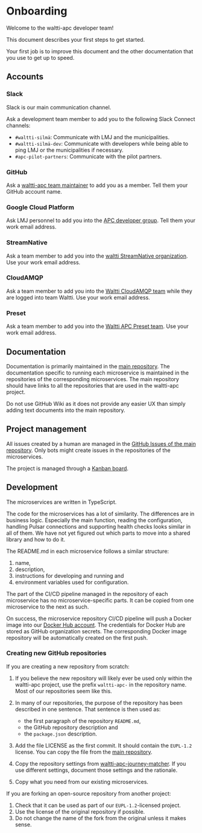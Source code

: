 # Onboarding

Welcome to the waltti-apc developer team!

This document describes your first steps to get started.

Your first job is to improve this document and the other documentation that you use to get up to speed.

## Accounts

### Slack

Slack is our main communication channel.

Ask a development team member to add you to the following Slack Connect channels:

- `#waltti-silmä`: Communicate with LMJ and the municipalities.
- `#waltti-silmä-dev`: Communicate with developers while being able to ping LMJ or the municipalities if necessary.
- `#apc-pilot-partners`: Communicate with the pilot partners.

### GitHub

Ask a [waltti-apc team maintainer](https://github.com/orgs/tvv-lippu-ja-maksujarjestelma-oy/teams/waltti-apc/members) to add you as a member.
Tell them your GitHub account name.

### Google Cloud Platform

Ask LMJ personnel to add you into the [APC developer group](https://console.cloud.google.com/iam-admin/iam?folder=934719793254).
Tell them your work email address.

### StreamNative

Ask a team member to add you into the [waltti StreamNative organization](https://console.streamnative.cloud/users?org=waltti).
Use your work email address.

### CloudAMQP

Ask a team member to add you into the [Waltti CloudAMQP team](https://customer.cloudamqp.com/team) while they are logged into team Waltti.
Use your work email address.

### Preset

Ask a team member to add you into the [Waltti APC Preset team](https://manage.app.preset.io/app/teams/21db4948/members).
Use your work email address.

## Documentation

Documentation is primarily maintained in the [main repository](https://github.com/tvv-lippu-ja-maksujarjestelma-oy/waltti-apc).
The documentation specific to running each microservice is maintained in the repositories of the corresponding microservices.
The main repository should have links to all the repositories that are used in the waltti-apc project.

Do not use GitHub Wiki as it does not provide any easier UX than simply adding text documents into the main repository.

## Project management

All issues created by a human are managed in the [GitHub Issues of the main repository](https://github.com/tvv-lippu-ja-maksujarjestelma-oy/waltti-apc/issues).
Only bots might create issues in the repositories of the microservices.

The project is managed through a [Kanban board](https://github.com/orgs/tvv-lippu-ja-maksujarjestelma-oy/projects/1/views/1).

## Development

The microservices are written in TypeScript.

The code for the microservices has a lot of similarity.
The differences are in business logic.
Especially the main function, reading the configuration, handling Pulsar connections and supporting health checks looks similar in all of them.
We have not yet figured out which parts to move into a shared library and how to do it.

The README.md in each microservice follows a similar structure:

1. name,
1. description,
1. instructions for developing and running and
1. environment variables used for configuration.

The part of the CI/CD pipeline managed in the repository of each microservice has no microservice-specific parts.
It can be copied from one microservice to the next as such.

On success, the microservice repository CI/CD pipeline will push a Docker image into our [Docker Hub account](https://hub.docker.com/u/tvvlmj).
The credentials for Docker Hub are stored as GitHub organization secrets.
The corresponding Docker image repository will be automatically created on the first push.

### Creating new GitHub repositories

If you are creating a new repository from scratch:

1. If you believe the new repository will likely ever be used only within the waltti-apc project, use the prefix `waltti-apc-` in the repository name.
   Most of our repositories seem like this.
1. In many of our repositories, the purpose of the repository has been described in one sentence.
   That sentence is then used as:

   - the first paragraph of the repository `README.md`,
   - the GitHub repository description and
   - the `package.json` description.

1. Add the file LICENSE as the first commit.
   It should contain the `EUPL-1.2` license.
   You can copy the file from the [main repository](https://github.com/tvv-lippu-ja-maksujarjestelma-oy/waltti-apc/blob/main/LICENSE).
1. Copy the repository settings from [waltti-apc-journey-matcher](https://github.com/tvv-lippu-ja-maksujarjestelma-oy/waltti-apc-journey-matcher/settings).
   If you use different settings, document those settings and the rationale.
1. Copy what you need from our existing microservices.

If you are forking an open-source repository from another project:

1. Check that it can be used as part of our `EUPL-1.2`-licensed project.
1. Use the license of the original repository if possible.
1. Do not change the name of the fork from the original unless it makes sense.
